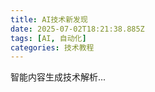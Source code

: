 ```yaml
---
title: AI技术新发现
date: 2025-07-02T18:21:38.885Z
tags: [AI, 自动化]
categories: 技术教程
---
```


智能内容生成技术解析...
